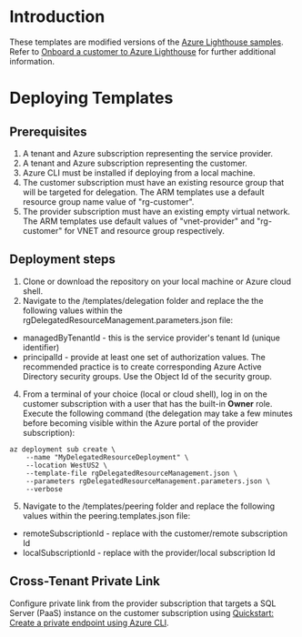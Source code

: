 # Introduction 
These templates are modified versions of the [Azure Lighthouse samples](https://docs.microsoft.com/en-us/azure/lighthouse/samples/). Refer to [Onboard a customer to Azure Lighthouse](https://docs.microsoft.com/en-us/azure/lighthouse/how-to/onboard-customer) for further additional information.

# Deploying Templates
## Prerequisites
1. A tenant and Azure subscription representing the service provider.
2. A tenant and Azure subscription representing the customer.
3. Azure CLI must be installed if deploying from a local machine.
4. The customer subscription must have an existing resource group that will be targeted for delegation. The ARM templates use a default resource group name value of "rg-customer".
5. The provider subscription must have an existing empty virtual network. The ARM templates use default values of "vnet-provider" and "rg-customer" for VNET and resource group respectively.

## Deployment steps
1. Clone or download the repository on your local machine or Azure cloud shell.
2. Navigate to the /templates/delegation folder and replace the the following values within the rgDelegatedResourceManagement.parameters.json file:
- managedByTenantId - this is the service provider's tenant Id (unique identifier)
- principalId - provide at least one set of authorization values. The recommended practice is to create corresponding Azure Active Directory security groups. Use the Object Id of the security group.
4. From a terminal of your choice (local or cloud shell), log in on the customer subscription with a user that has the built-in <b>Owner</b> role. Execute the following command (the delegation may take a few minutes before becoming visible within the Azure portal of the provider subscription):
```
az deployment sub create \
    --name "MyDelegatedResourceDeployment" \
    --location WestUS2 \
    --template-file rgDelegatedResourceManagement.json \
    --parameters rgDelegatedResourceManagement.parameters.json \
    --verbose
```
5. Navigate to the /templates/peering folder and replace the following values within the peering.templates.json file:
-  remoteSubscriptionId - replace with the customer/remote subscription Id
-  localSubscriptionId - replace with the provider/local subscription Id

## Cross-Tenant Private Link
Configure private link from the provider subscription that targets a SQL Server (PaaS) instance on the customer subscription using [Quickstart: Create a private endpoint using Azure CLI](https://docs.microsoft.com/en-us/azure/private-link/create-private-endpoint-cli).
